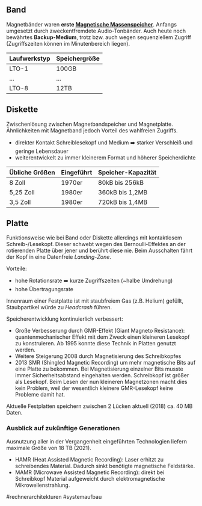 ## Band

Magnetbänder waren **erste [Magnetische Massenspeicher](Magnetische%20Massenspeicher.md)**. Anfangs umgesetzt durch zweckentfremdete Audio-Tonbänder.
Auch heute noch bewährtes **Backup-Medium**, trotz bzw. auch wegen sequenziellem Zugriff (Zugriffszeiten können im Minutenbereich liegen).

|Laufwerkstyp|Speichergröße|
|------------|---------------|
|LTO-1|100GB|
|...|...|
|LTO-8|12TB|

## Diskette

Zwischenlösung zwischen Magnetbandspeicher und Magnetplatte. Ähnlichkeiten mit Magnetband jedoch Vorteil des wahlfreien Zugriffs.

* direkter Kontakt Schreiblesekopf und Medium :arrow_right: starker Verschleiß und geringe Lebensdauer
* weiterentwickelt zu immer kleinerem Format und höherer Speicherdichte

|Übliche Größen|Eingeführt|Speicher-Kapazität|
|-----------------|-----------|-------------------|
|8 Zoll|1970er|80kB bis 256kB|
|5,25 Zoll|1980er|360kB bis 1,2MB|
|3,5 Zoll|1980er|720kB bis 1,4MB|

## Platte

Funktionsweise wie bei Band oder Diskette allerdings mit kontaktlosem Schreib-/Lesekopf. Dieser schwebt wegen des Bernoulli-Effektes an der rotierenden Platte über jener und berührt diese nie. Beim Ausschalten fährt der Kopf in eine Datenfreie *Landing-Zone*.

Vorteile:

* hohe Rotationsrate :arrow_right: kurze Zugriffszeiten (~halbe Umdrehung)
* hohe Übertragungsrate

Innenraum einer Festplatte ist mit staubfreiem Gas (z.B. Helium) gefüllt, Staubpartikel würde zu *Headcrash* führen.

Speicherentwicklung kontinuierlich verbessert:

* Große Verbesserung durch GMR-Effekt (Giant Magneto Resistance): quantenmechanischer Effekt mit dem Zweck einen kleineren Lesekopf zu konstruieren. Ab 1995 konnte diese Technik in Platten genutzt werden.
* Weitere Steigerung 2008 durch Magnetisierung des Schreibkopfes
* 2013 SMR (Shingled Magnetic Recording) um mehr magnetische Bits auf eine Platte zu bekommen. Bei Magnetisierung einzelner Bits musste immer Sicherheitsabstand eingehalten werden. Schreibkopf ist größer als Lesekopf. Beim Lesen der nun kleineren Magnetzonen macht dies kein Problem, weil der wesentlich kleinere GMR-Lesekopf keine Probleme damit hat.

Aktuelle Festplatten speichern zwischen 2 Lücken aktuell (2018) ca. 40 MB Daten.

### Ausblick auf zukünftige Generationen

Ausnutzung aller in der Vergangenheit eingeführten Technologien liefern maximale Größe von 18 TB (2021).

* HAMR (Heat Assisted Magnetic Recording): Laser erhitzt zu schreibendes Material. Dadurch sinkt benötigte magnetische Feldstärke.
* MAMR (Microwave Assisted Magnetic Recording): direkt bei Schreibkopf Material aufgeweicht durch elektromagnetische Mikrowellenstrahlung.

\#rechnerarchitekturen #systemaufbau 
